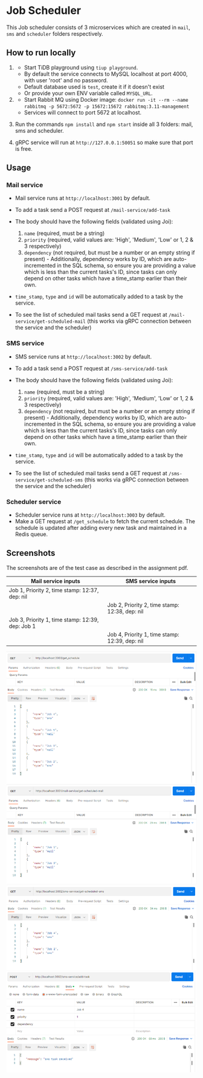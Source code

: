 # Job Scheduler

This Job scheduler consists of 3 microservices which are created in `mail`, `sms` and `scheduler` folders respectively.

## How to run locally

1.  - Start TiDB playground using `tiup playground`.
    - By default the service connects to MySQL localhost at port 4000, with user 'root' and no password.
    - Default database used is `test`, create it if it doesn't exist
    - Or provide your own ENV variable called `MYSQL_URL`.

2.  - Start Rabbit MQ using Docker image: `docker run -it --rm --name rabbitmq -p 5672:5672 -p 15672:15672 rabbitmq:3.11-management
`
    - Services will connect to port 5672 at localhost.
3.  Run the commands `npm install` and `npm start` inside all 3 folders: mail, sms and scheduler.
4. gRPC service will run at `http://127.0.0.1:50051` so make sure that port is free.

## Usage

### __Mail service__

- Mail service runs at `http://localhost:3001` by default.
- To add a task send a POST request at `/mail-service/add-task`
- The body should have the following fields (validated using Joi):
    1. `name` (required, must be a string)
    2. `priority` (required, valid values are: 'High', 'Medium', 'Low' or 1, 2 & 3 respectively)
    3. `dependency` (not required, but must be a number or an empty string if present) - Additionally, dependency works by ID, which are auto-incremented in the SQL schema, so ensure you are providing a value which is less than the current tasks's ID, since tasks can only depend on other tasks which have a time_stamp earlier than their own.

- `time_stamp`, `type` and `id` will be automatically added to a task by the service.
- To see the list of scheduled mail tasks send a GET request at `/mail-service/get-scheduled-mail` (this works via gRPC connection between the service and the scheduler)

### __SMS service__

- SMS service runs at `http://localhost:3002` by default.
- To add a task send a POST request at `/sms-service/add-task`
- The body should have the following fields (validated using Joi):
    1. `name` (required, must be a string)
    2. `priority` (required, valid values are: 'High', 'Medium', 'Low' or 1, 2 & 3 respectively)
    3. `dependency` (not required, but must be a number or an empty string if present) - Additionally, dependency works by ID, which are auto-incremented in the SQL schema, so ensure you are providing a value which is less than the current tasks's ID, since tasks can only depend on other tasks which have a time_stamp earlier than their own.

- `time_stamp`, `type` and `id` will be automatically added to a task by the service.
- To see the list of scheduled mail tasks send a GET request at `/sms-service/get-scheduled-sms` (this works via gRPC connection between the service and the scheduler)

### __Scheduler service__

- Scheduler service runs at `http://localhost:3003` by default.
- Make a GET request at `/get_schedule` to fetch the current schedule. The schedule is updated after adding every new task and maintained in a Redis queue.

## Screenshots
The screenshots are of the test case as described in the assignment pdf.

| Mail service inputs     | SMS service inputs |
| ----------- | ----------- |
|Job 1, Priority 2, time stamp: 12:37, dep: nil    |        |
|  | Job 2, Priority 2, time stamp: 12:38, dep: nil  |
| Job 3, Priority 1, time stamp: 12:39, dep: Job 1 | |
||Job 4, Priority 1, time stamp: 12:39, dep: nil|

![schedule](./screenshots/schedule.png)
![mails](./screenshots/mail.png)
![sms](./screenshots/sms.png)
![sms_input](./screenshots/sms_input.png)